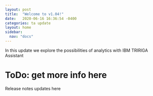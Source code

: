 ```yaml
---
layout: post
title:  "Welcome to v1.04!"
date:   2020-06-16 16:36:54 -0400
categories: ta update
layout: home
sidebar:
  nav: "docs"
---
```

In this update we explore the possibilities of analytics with IBM TRIRIGA Assistant

# ToDo: get more info here
Release notes updates here
